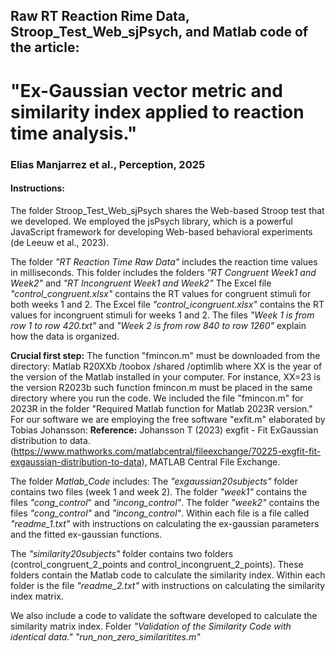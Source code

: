 ## Raw RT Reaction Rime Data, Stroop_Test_Web_sjPsych, and Matlab code of the article:
# "Ex-Gaussian vector metric and similarity index applied to reaction time analysis."
### Elias Manjarrez et al., Perception, 2025

#### Instructions:
The folder Stroop_Test_Web_sjPsych shares the Web-based Stroop test that we developed. We employed
the jsPsych library, which is a powerful JavaScript framework for developing Web-based
behavioral experiments (de Leeuw et al., 2023).
 
The folder *"RT Reaction Time Raw Data"* includes the reaction time values in milliseconds.
This folder includes the folders *"RT Congruent Week1 and Week2"* and *"RT Incongruent Week1 and Week2"*
The Excel file *"control_congruent.xlsx"* contains the RT values for congruent stimuli for both weeks 1 and 2.
The Excel file *"control_icongruent.xlsx"* contains the RT values for incongruent stimuli for weeks 1 and 2.
The files *"Week 1 is from row 1 to row 420.txt"* and *"Week 2 is from row 840 to row 1260"* explain how the data is organized.

**Crucial first step:** The function "fmincon.m" must be downloaded from the directory: Matlab R20XXb /toobox /shared /optimlib
where XX is the year of the version of the Matlab installed in your computer. For instance, XX=23 is the version R2023b
such function fmincon.m must be placed in the same directory where you run the code.
We included the file "fmincon.m" for 2023R in the folder "Required Matlab function for Matlab 2023R version."
For our software we are employing the free software "exfit.m" elaborated by Tobias Johansson:
**Reference:**
Johansson T (2023) exgfit - Fit ExGaussian distribution to data. 
(https://www.mathworks.com/matlabcentral/fileexchange/70225-exgfit-fit-exgaussian-distribution-to-data),
MATLAB Central File Exchange.

The folder *Matlab_Code* includes:
The *"exgaussian20subjects"* folder contains two files (week 1 and week 2).
The folder *"week1"* contains the files *"cong_control*" and *"incong_control"*.
The folder *"week2"* contains the files *"cong_control"* and *"incong_control"*.
Within each file is a file called *"readme_1.txt"* with instructions
on calculating the ex-gaussian parameters and the fitted ex-gaussian functions.

The *"similarity20subjects"* folder contains two folders
(control_congruent_2_points and control_incongruent_2_points).
These folders contain the Matlab code to calculate the similarity index.
Within each folder is the file *"readme_2.txt"* with instructions
on calculating the similarity index matrix.

We also include a code to validate the software developed to calculate the similarity matrix index.
Folder *"Validation of the Similarity Code with identical data."*
*"run_non_zero_similaritites.m"*
